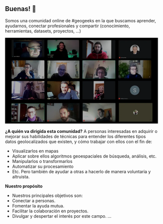 ## Buenas! 👋

Somos una comunidad online de #geogeeks en la que buscamos aprender, ayudarnos, conectar profesionales y compartir (conocimiento, herramientas, datasets, proyectos, ...)

![](https://raw.githubusercontent.com/Geo-Developers/.github/refs/heads/main/foto_comunidad.webp)

**¿A quién va dirigida esta comunidad?**
A personas interesadas en adquirir o mejorar sus habilidades de técnicas para entender los diferentes tipos datos geolocalizados que existen, y cómo trabajar con ellos con el fin de:
* Visualizarlos en mapas
* Aplicar sobre ellos algoritmos geoespaciales de búsqueda, análisis, etc. 
* Manipularlos o transformarlos
* Automatizar su procesamiento
* Etc.
Pero también de ayudar a otras a hacerlo de manera voluntaria y altruista.

**Nuestro propósito**
* Nuestros principales objetivos son:
* Conectar a personas. 
* Fomentar la ayuda mutua.
* Facilitar la colaboración en proyectos.
* Divulgar y despertar el interés por este campo.
...
